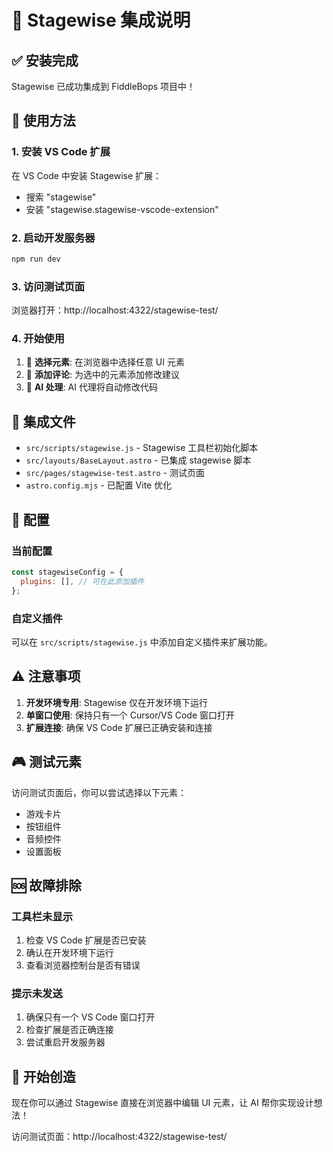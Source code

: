 # 🎯 Stagewise 集成说明

## ✅ 安装完成

Stagewise 已成功集成到 FiddleBops 项目中！

## 🚀 使用方法

### 1. 安装 VS Code 扩展
在 VS Code 中安装 Stagewise 扩展：
- 搜索 "stagewise"
- 安装 "stagewise.stagewise-vscode-extension"

### 2. 启动开发服务器
```bash
npm run dev
```

### 3. 访问测试页面
浏览器打开：http://localhost:4322/stagewise-test/

### 4. 开始使用
1. 🎯 **选择元素**: 在浏览器中选择任意 UI 元素
2. 💬 **添加评论**: 为选中的元素添加修改建议
3. 🤖 **AI 处理**: AI 代理将自动修改代码

## 📁 集成文件

- `src/scripts/stagewise.js` - Stagewise 工具栏初始化脚本
- `src/layouts/BaseLayout.astro` - 已集成 stagewise 脚本
- `src/pages/stagewise-test.astro` - 测试页面
- `astro.config.mjs` - 已配置 Vite 优化

## 🔧 配置

### 当前配置
```javascript
const stagewiseConfig = {
  plugins: [], // 可在此添加插件
};
```

### 自定义插件
可以在 `src/scripts/stagewise.js` 中添加自定义插件来扩展功能。

## ⚠️ 注意事项

1. **开发环境专用**: Stagewise 仅在开发环境下运行
2. **单窗口使用**: 保持只有一个 Cursor/VS Code 窗口打开
3. **扩展连接**: 确保 VS Code 扩展已正确安装和连接

## 🎮 测试元素

访问测试页面后，你可以尝试选择以下元素：
- 游戏卡片
- 按钮组件
- 音频控件
- 设置面板

## 🆘 故障排除

### 工具栏未显示
1. 检查 VS Code 扩展是否已安装
2. 确认在开发环境下运行
3. 查看浏览器控制台是否有错误

### 提示未发送
1. 确保只有一个 VS Code 窗口打开
2. 检查扩展是否正确连接
3. 尝试重启开发服务器

## 🎉 开始创造

现在你可以通过 Stagewise 直接在浏览器中编辑 UI 元素，让 AI 帮你实现设计想法！

访问测试页面：http://localhost:4322/stagewise-test/